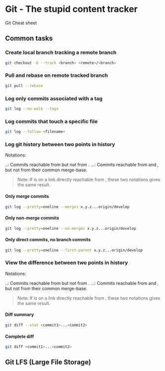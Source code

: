 # Git - The stupid content tracker

Git Cheat sheet

## Common tasks

### Create local branch tracking a remote branch

```bash
git checkout -b --track <branch> <remote>/<branch>
```

### Pull and rebase on remote tracked branch

```bash
git pull --rebase
```

### Log only commits associated with a tag

```bash
git log --no-walk --tags
```

### Log commits that touch a specific file

```bash
git log --follow <filename>
```

### Log git history between two points in history

Notations:

<commit1>..<commit2>: Commits reachable from <commit2> but not from <commit1>.
<commit1>...<commit2>:  Commits reachable from <commit1> and <commit2>, but not from their common merge-base.
> Note: If <commit2> is on a link directly reachable from <commit1>, these two notations gives the same result.

#### Only merge commits

```bash
git log --pretty=oneline --merges x.y.z...origin/develop
```

#### Only non-merge commits

```bash
git log --pretty=oneline --no-merges x.y.z...origin/develop
```

#### Only direct commits, no branch commits

```bash
git log --pretty=oneline --first-parent x.y.z...origin/develop
```

### View the difference between two points in history

Notations:

<commit1>..<commit2>: Commits reachable from <commit2> but not from <commit1>.
<commit1>...<commit2>:  Commits reachable from <commit1> and <commit2>, but not from their common merge-base.
> Note: If <commit2> is on a link directly reachable from <commit1>, these two notations gives the same result.

#### Diff summary

```bash
git diff --stat <commit1>...<commit2>
```

#### Complete diff

```bash
git diff <commit1>...<commit2>
```

## Git LFS (Large File Storage)
